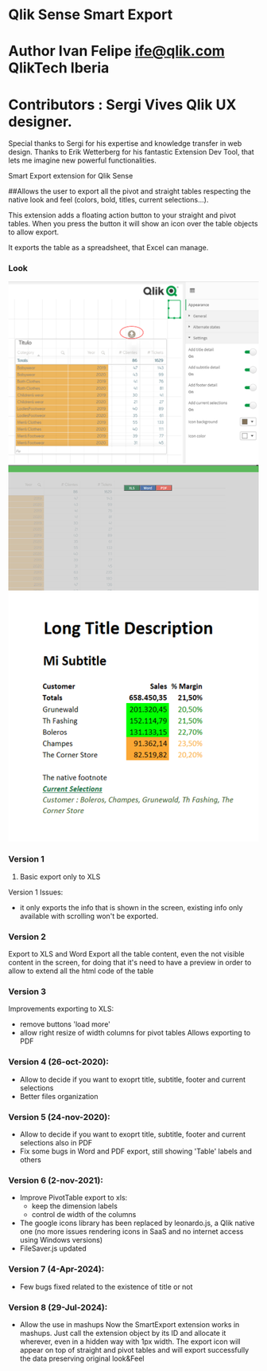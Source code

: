 # Qlik Sense Smart Export
# Author Ivan Felipe ife@qlik.com QlikTech Iberia
# Contributors : Sergi Vives Qlik UX designer.
Special thanks to Sergi for his expertise and knowledge transfer in web design.
Thanks to Erik Wetterberg for his fantastic Extension Dev Tool, that lets me imagine new powerful functionalities.

Smart Export extension for Qlik Sense

##Allows the user to export all the pivot and straight tables respecting the native look and feel (colors, bold, titles, current selections...).

This extension adds a floating action button to your straight and pivot tables.
When you press the button it will show an icon over the table objects to allow export.

It exports the table as a spreadsheet, that Excel can manage.

### Look
![alt tag](https://raw.githubusercontent.com/iviasensio/Guides/main/SmartExport/SmartExport1.png)
![alt tag](https://raw.githubusercontent.com/iviasensio/Guides/main/SmartExport/SmartExport2.png)
![alt tag](https://raw.githubusercontent.com/iviasensio/Guides/main/SmartExport/SmartExport3.png)

### Version 1

1. Basic export only to XLS

Version 1 Issues:
- it only exports the info that is shown in the screen, existing info only available with scrolling won't be exported.


### Version 2
Export to XLS and Word
Export all the table content, even the not visible content in the screen,
for doing that it's need to have a preview in order to allow to extend all the html code of the table


### Version 3
Improvements exporting to XLS:
- remove buttons 'load more'
- allow right resize of width columns for pivot tables
Allows exporting to PDF


### Version 4 (26-oct-2020):
- Allow to decide if you want to exoprt title, subtitle, footer and current selections
- Better files organization

### Version 5 (24-nov-2020):
- Allow to decide if you want to exoprt title, subtitle, footer and current selections also in PDF
- Fix some bugs in Word and PDF export, still showing 'Table' labels and others

### Version 6 (2-nov-2021):
- Improve PivotTable export to xls:
	- keep the dimension labels
	- control de width of the columns
- The google icons library has been replaced by leonardo.js, a Qlik native one (no more issues rendering icons in SaaS and no internet access using Windows versions)
- FileSaver.js updated

### Version 7 (4-Apr-2024):
- Few bugs fixed related to the existence of title or not

### Version 8 (29-Jul-2024):
- Allow the use in mashups
  Now the SmartExport extension works in mashups.
  Just call the extension object by its ID and allocate it wherever, even in a hidden way with 1px width.
  The export icon will appear on top of straight and pivot tables and will export successfully the data preserving original look&Feel
